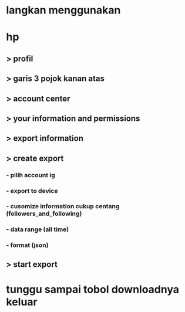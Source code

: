 # langkan menggunakan
# hp
## > profil
## > garis 3 pojok kanan atas
## > account center
## > your information and permissions
## > export information
## > create export
### -  pilih account ig
### -  export to device
### -  cusomize information cukup centang (followers_and_following)
### -  data range (all time)
### -  format (json)
## > start export
# tunggu sampai tobol downloadnya keluar
